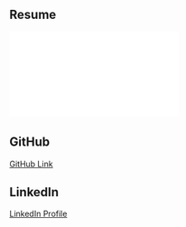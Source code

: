 ## Resume
![Resume For Cameron Paris](../resume/Resume_Cameron_Paris_01AUG17.pdf)

## GitHub
[GitHub Link](https://github.com/CameronParis)

## LinkedIn
[LinkedIn Profile](https://www.linkedin.com/in/cameron-paris-1244ba134/)
